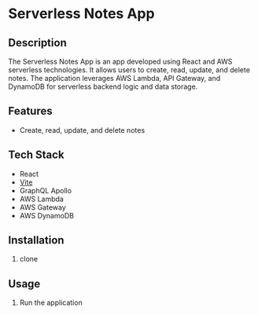 # Serverless Notes App

## Description
The Serverless Notes App is an app developed using React and AWS serverless technologies. It allows users to create, read, update, and delete notes. The application leverages AWS Lambda, API Gateway, and DynamoDB for serverless backend logic and data storage.

## Features

- Create, read, update, and delete notes

## Tech Stack

- React
- [Vite](https://vitejs.dev/guide/why.html)
- GraphQL Apollo
- AWS Lambda
- AWS Gateway
- AWS DynamoDB

## Installation

1. clone

## Usage

1. Run the application


